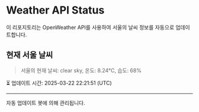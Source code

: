 
# Weather API Status

이 리포지토리는 OpenWeather API를 사용하여 서울의 날씨 정보를 자동으로 업데이트합니다.

## 현재 서울 날씨
> 서울의 현재 날씨: clear sky, 온도: 8.24°C, 습도: 68%

⏳ 업데이트 시간: 2025-03-22 22:21:51 (UTC)

---
자동 업데이트 봇에 의해 관리됩니다.
